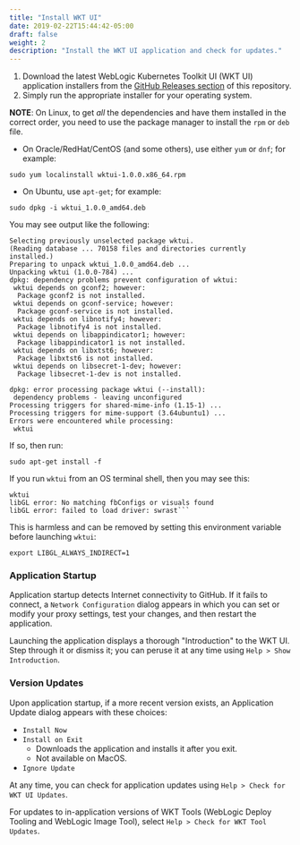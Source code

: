 ```yaml
---
title: "Install WKT UI"
date: 2019-02-22T15:44:42-05:00
draft: false
weight: 2
description: "Install the WKT UI application and check for updates."
---
```


1. Download the latest WebLogic Kubernetes Toolkit UI (WKT UI) application installers from the [GitHub Releases section](https://github.com/oracle/weblogic-toolkit-ui/releases) of this repository.
2. Simply run the appropriate installer for your operating system.

**NOTE**: On Linux, to get _all_ the dependencies and have them installed in the correct order, you need to use the package manager to install the `rpm` or `deb` file.

- On Oracle/RedHat/CentOS (and some others), use either `yum` or `dnf`; for example:
```
sudo yum localinstall wktui-1.0.0.x86_64.rpm
```

- On Ubuntu, use `apt-get`; for example:
```
sudo dpkg -i wktui_1.0.0_amd64.deb
```
You may see output like the following:
```
Selecting previously unselected package wktui.
(Reading database ... 70158 files and directories currently installed.)
Preparing to unpack wktui_1.0.0_amd64.deb ...
Unpacking wktui (1.0.0-784) ...
dpkg: dependency problems prevent configuration of wktui:
 wktui depends on gconf2; however:
  Package gconf2 is not installed.
 wktui depends on gconf-service; however:
  Package gconf-service is not installed.
 wktui depends on libnotify4; however:
  Package libnotify4 is not installed.
 wktui depends on libappindicator1; however:
  Package libappindicator1 is not installed.
 wktui depends on libxtst6; however:
  Package libxtst6 is not installed.
 wktui depends on libsecret-1-dev; however:
  Package libsecret-1-dev is not installed.

dpkg: error processing package wktui (--install):
 dependency problems - leaving unconfigured
Processing triggers for shared-mime-info (1.15-1) ...
Processing triggers for mime-support (3.64ubuntu1) ...
Errors were encountered while processing:
 wktui
```
If so, then run:
```
sudo apt-get install -f
```
If you run `wktui` from an OS terminal shell, then you may see this:
```
wktui
libGL error: No matching fbConfigs or visuals found
libGL error: failed to load driver: swrast```
```
This is harmless and can be removed by setting this environment variable before launching `wktui`:

`export LIBGL_ALWAYS_INDIRECT=1`


### Application Startup

Application startup detects Internet connectivity to GitHub. If it fails to connect, a `Network Configuration` dialog appears in which you can set or modify your proxy settings, test your changes, and then restart the application.  

Launching the application displays a thorough "Introduction" to the WKT UI. Step through it or dismiss it; you can peruse it at any time using `Help > Show Introduction`.

### Version Updates

Upon application startup, if a more recent version exists, an Application Update dialog appears with these choices:

- `Install Now`
- `Install on Exit`
    - Downloads the application and installs it after you exit.
    - Not available on MacOS.
- `Ignore Update`

At any time, you can check for application updates using `Help > Check for WKT UI Updates`.

For updates to in-application versions of WKT Tools (WebLogic Deploy Tooling and WebLogic Image Tool), select `Help > Check for WKT Tool Updates`.
